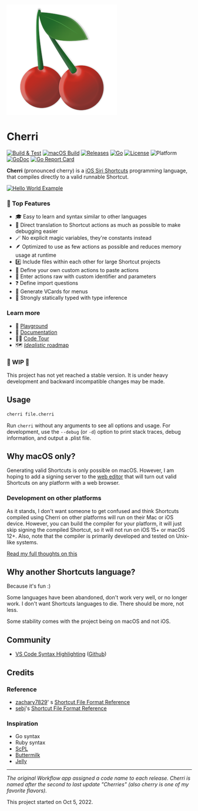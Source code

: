 ![Cherri](https://github.com/electrikmilk/cherri/blob/main/assets/cherri_icon.png?raw=true)

# Cherri

[![Build & Test](https://github.com/electrikmilk/cherri/actions/workflows/go.yml/badge.svg)](https://github.com/electrikmilk/cherri/actions/workflows/go.yml)
[![macOS Build](https://github.com/electrikmilk/cherri/actions/workflows/go-macos.yml/badge.svg)](https://github.com/electrikmilk/cherri/actions/workflows/go-macos.yml)
[![Releases](https://img.shields.io/github/v/release/electrikmilk/cherri?include_prereleases)](https://github.com/electrikmilk/cherri/releases)
[![Go](https://img.shields.io/github/go-mod/go-version/electrikmilk/cherri)](https://github.com/electrikmilk/cherri/blob/main/go.mod)
[![License](https://img.shields.io/github/license/electrikmilk/cherri)](https://github.com/electrikmilk/cherri/blob/main/LICENSE)
![Platform](https://img.shields.io/badge/platform-macOS-red)
[![GoDoc](https://godoc.org/github.com/golang/gddo?status.svg)](https://pkg.go.dev/github.com/electrikmilk/cherri?tab=doc)
[![Go Report Card](https://goreportcard.com/badge/github.com/electrikmilk/cherri)](https://goreportcard.com/report/github.com/electrikmilk/cherri)

**Cherri** (pronounced cherry) is a [iOS Siri Shortcuts](https://apps.apple.com/us/app/shortcuts/id915249334)
programming language, that compiles directly to a valid runnable Shortcut.

[![Hello World Example](https://github.com/electrikmilk/cherri/assets/4368524/4205308b-4358-47c9-a1b4-66930c8db1c2)](https://playground.cherrilang.org)

### 🌟 Top Features

- 🎓 Easy to learn and syntax similar to other languages
- 🐞 Direct translation to Shortcut actions as much as possible to make debugging easier
- 🪄 No explicit magic variables, they're constants instead
- 🪶 Optimized to use as few actions as possible and reduces memory usage at runtime
- #️⃣ Include files within each other for large Shortcut projects
- 🔧 Define your own custom actions to paste actions
- 🥩 Enter actions raw with custom identifier and parameters
- ❓ Define import questions
- 📇 Generate VCards for menus
- 🔢 Strongly statically typed with type inference

### Learn more

- 🛝 [Playground](https://playground.cherrilang.org/)
- 📄 [Documentation](https://cherrilang.org/language/)
- 🧑‍💻 [Code Tour](https://youtu.be/gU8TsI96uww)
- 🗺️ [_Idealistic_ roadmap](https://github.com/electrikmilk/cherri/wiki/Project-Roadmap)

### **📣 WIP 📣**

This project has not yet reached a stable version. It is under heavy development and backward
incompatible changes may be made.

## Usage

```bash
cherri file.cherri
```

Run `cherri` without any arguments to see all options and usage. For development, use the `--debug` (or `-d`) option to print
stack traces, debug information, and output a .plist file.

## Why macOS only?

Generating valid Shortcuts is only possible on macOS. However, I am hoping to add a signing server to
the [web editor](https://playground.cherrilang.org) that will turn out valid Shortcuts on any platform with a web
browser.

### Development on other platforms

As it stands, I don't want someone to get confused and think Shortcuts compiled using Cherri on other platforms will run
on their Mac or iOS device. However, you can build the compiler for your platform, it will just skip signing the
compiled Shortcut, so it will not run on iOS 15+ or macOS 12+. Also, note that the compiler is primarily developed and
tested on Unix-like systems.

[Read my full thoughts on this](https://github.com/electrikmilk/cherri/wiki/Why-macOS-only%3F)

## Why another Shortcuts language?

Because it's fun :)

Some languages have been abandoned, don't work very well, or no longer work. I don't want Shortcuts languages to die.
There should be more, not less.

Some stability comes with the project being on macOS and not iOS.

## Community

- [VS Code Syntax Highlighting](https://marketplace.visualstudio.com/items?itemName=erenyenigul.cherri) ([Github](https://github.com/erenyenigul/cherri-vscode-highlight))

## Credits

### Reference

- [zachary7829](https://github.com/zachary7829)'
  s [Shortcut File Format Reference](https://zachary7829.github.io/blog/shortcuts/fileformat)
- [sebj](https://github.com/sebj)'s [Shortcut File Format Reference](https://github.com/sebj/iOS-Shortcuts-Reference)

### Inspiration

- Go syntax
- Ruby syntax
- [ScPL](https://github.com/pfgithub/scpl)
- [Buttermilk](https://github.com/zachary7829/Buttermilk)
- [Jelly](https://jellycuts.com)

---

_The original Workflow app assigned a code name to each release. Cherri is named after the second to last
update "Cherries" (also cherry is one of my favorite flavors)._

This project started on Oct 5, 2022.
